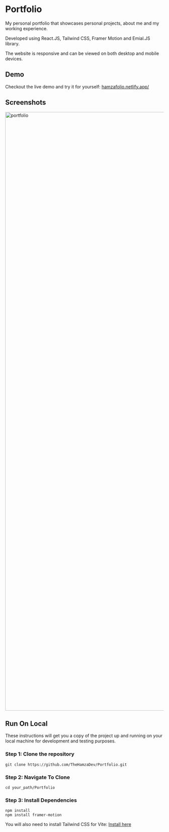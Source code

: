 # Portfolio
My personal portfolio that showcases personal projects, about me and my working experience.

Developed using React.JS, Tailwind CSS, Framer Motion and Emial.JS library.

The website is responsive and can be viewed on both desktop and mobile devices.

## Demo
Checkout the live demo and try it for yourself: [hamzafolio.netlify.app/](https://hamzafolio.netlify.app/)

## Screenshots
<img width="1904" alt="portfolio" src="https://github.com/TheHamzaDev/Portfolio/assets/143728239/8b6a89ba-baf5-4709-b288-98e2615fc68c">

## Run On Local
These instructions will get you a copy of the project up and running on your local machine for development and testing purposes.

### Step 1: Clone the repository
```
git clone https://github.com/TheHamzaDev/Portfolio.git
```
### Step 2: Navigate To Clone
```
cd your_path/Portfolio
```
### Step 3: Install Dependencies
```
npm install
npm install framer-motion
```
You will also need to install Tailwind CSS for Vite: [Install here](https://tailwindcss.com/docs/guides/vite)
